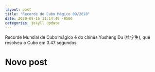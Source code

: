 ```yaml
---
layout: post
title: "Recorde de Cubo Mágico 09/2020"
date: 2020-09-16 11:14:49 -0500
categories: jekyll update
---
```


Recorde Mundial de Cubo mágico é do chinês Yusheng Du (杜宇生), que resolveu o Cubo em 3.47 segundos.

# Novo post